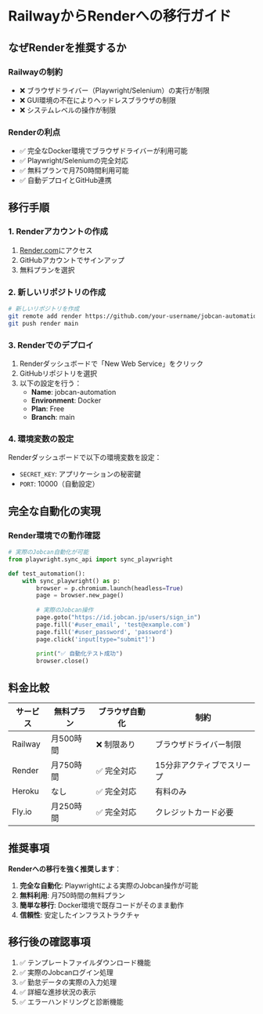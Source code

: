 # RailwayからRenderへの移行ガイド

## なぜRenderを推奨するか

### Railwayの制約
- ❌ ブラウザドライバー（Playwright/Selenium）の実行が制限
- ❌ GUI環境の不在によりヘッドレスブラウザの制限
- ❌ システムレベルの操作が制限

### Renderの利点
- ✅ 完全なDocker環境でブラウザドライバーが利用可能
- ✅ Playwright/Seleniumの完全対応
- ✅ 無料プランで月750時間利用可能
- ✅ 自動デプロイとGitHub連携

## 移行手順

### 1. Renderアカウントの作成
1. [Render.com](https://render.com)にアクセス
2. GitHubアカウントでサインアップ
3. 無料プランを選択

### 2. 新しいリポジトリの作成
```bash
# 新しいリポジトリを作成
git remote add render https://github.com/your-username/jobcan-automation-render.git
git push render main
```

### 3. Renderでのデプロイ
1. Renderダッシュボードで「New Web Service」をクリック
2. GitHubリポジトリを選択
3. 以下の設定を行う：
   - **Name**: jobcan-automation
   - **Environment**: Docker
   - **Plan**: Free
   - **Branch**: main

### 4. 環境変数の設定
Renderダッシュボードで以下の環境変数を設定：
- `SECRET_KEY`: アプリケーションの秘密鍵
- `PORT`: 10000（自動設定）

## 完全な自動化の実現

### Render環境での動作確認
```python
# 実際のJobcan自動化が可能
from playwright.sync_api import sync_playwright

def test_automation():
    with sync_playwright() as p:
        browser = p.chromium.launch(headless=True)
        page = browser.new_page()
        
        # 実際のJobcan操作
        page.goto("https://id.jobcan.jp/users/sign_in")
        page.fill('#user_email', 'test@example.com')
        page.fill('#user_password', 'password')
        page.click('input[type="submit"]')
        
        print("✅ 自動化テスト成功")
        browser.close()
```

## 料金比較

| サービス | 無料プラン | ブラウザ自動化 | 制約 |
|---------|-----------|---------------|------|
| Railway | 月500時間 | ❌ 制限あり | ブラウザドライバー制限 |
| Render | 月750時間 | ✅ 完全対応 | 15分非アクティブでスリープ |
| Heroku | なし | ✅ 完全対応 | 有料のみ |
| Fly.io | 月250時間 | ✅ 完全対応 | クレジットカード必要 |

## 推奨事項

**Renderへの移行を強く推奨します**：

1. **完全な自動化**: Playwrightによる実際のJobcan操作が可能
2. **無料利用**: 月750時間の無料プラン
3. **簡単な移行**: Docker環境で既存コードがそのまま動作
4. **信頼性**: 安定したインフラストラクチャ

## 移行後の確認事項

1. ✅ テンプレートファイルダウンロード機能
2. ✅ 実際のJobcanログイン処理
3. ✅ 勤怠データの実際の入力処理
4. ✅ 詳細な進捗状況の表示
5. ✅ エラーハンドリングと診断機能 
